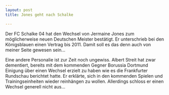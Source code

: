 ```yaml
---
layout: post
title: Jones geht nach Schalke

---
```


Der FC Schalke 04 hat den Wechsel von Jermaine Jones zum möglicherweise neuen Deutschen Meister bestätigt. Er unterschrieb bei den Königsblauen einen Vertrag bis 2011. Damit soll es das denn auch von meiner Seite gewesen sein...

Eine andere Personalie ist zur Zeit noch ungewiss. Albert Streit hat zwar dementiert, bereits mit dem kommenden Gegner Borussia Dortmund Einigung über einen Wechsel erzielt zu haben wie es die Frankfurter Rundschau berichtet hatte. Er erklärte, sich in den kommenden Spielen und Trainingseinheiten wieder reinhängen zu wollen. Allerdings schloss er einen Wechsel generell nicht aus...
